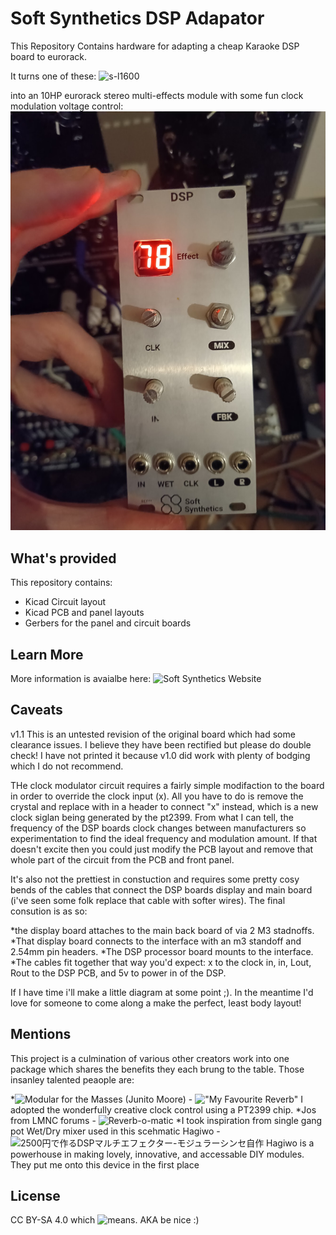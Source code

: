 # Soft Synthetics DSP Adapator
This Repository Contains hardware for adapting a cheap Karaoke DSP board to eurorack.

It turns one of these:
![s-l1600](https://github.com/Owen-Patrick/SoftSynthetics-DSP/assets/24224361/9b5cc46a-0e61-43e6-b041-3dde96d3d9aa)



into an 10HP eurorack stereo multi-effects module with some fun clock modulation voltage control:
![DSP built](<v1.0/built.jpg>)


## What's provided
This repository contains:
* Kicad Circuit layout
* Kicad PCB and panel layouts
* Gerbers for the panel and circuit boards

## Learn More
More information is avaialbe here: 
![Soft Synthetics Website](https://www.softsynthetics.com/DSP)

## Caveats
v1.1 This is an untested revision of the original board which had some clearance issues. I believe they have been rectified but please do double check! I have not printed it because v1.0 did work with plenty of bodging which I do not recommend.

THe clock modulator circuit requires a fairly simple modifaction to the board in order to override the clock input (x). All you have to do is remove the crystal and replace with in a header to connect "x" instead, which is a new clock siglan being generated by the pt2399. From what I can tell, the frequency of the DSP boards clock changes between manufacturers so experimentation to find the ideal frequency and modulation amount. If that doesn't excite then you could just modify the PCB layout and remove that whole part of the circuit from the PCB and front panel. 

It's also not the prettiest in constuction and requires some pretty cosy bends of the cables that connect the DSP boards display and main board (i've seen some folk replace that cable with softer wires). The final consution is as so:

*the display board attaches to the main back board of via 2 M3 stadnoffs.
*That display board connects to the interface with an m3 standoff and 2.54mm pin headers. 
*The DSP processor board mounts to the interface.
*The cables fit together that way you'd expect: x to the clock in, in, Lout, Rout to the DSP PCB, and 5v to power in of the DSP. 

If I have time i'll make a little diagram at some point ;). In the meantime I'd love for someone to come along a make the perfect, least body layout!


## Mentions 
This project is a culmination of various other creators work into one package which shares the benefits they each brung to the table. Those insanley talented peaople are:

*![Modular for the Masses (Junito Moore)](https://modularforthemasses.square.site/) - !["My Favourite Reverb"](https://drive.google.com/file/d/1UECoI_JlwZcMkhOlTTOBQnz6PQ_TMQOb/view)
        I adopted the wonderfully creative clock control using a PT2399 chip.
*Jos from LMNC forums - ![Reverb-o-matic](https://lookmumnocomputer.discourse.group/t/reverb-o-matic-100-fxs-reverbs/1856/3?page=2)
*I took inspiration from single gang pot Wet/Dry mixer used in this scehmatic
    Hagiwo - ![2500円で作るDSPマルチエフェクター-モジュラーシンセ自作](https://note.com/solder_state/n/nd9c984a9ab7a)
    Hagiwo is a powerhouse in making lovely, innovative, and accessable DIY modules. They put me onto this device in the first place



## License 
CC BY-SA 4.0
which ![means](https://creativecommons.org/licenses/by-sa/4.0/deed.en). AKA be nice :)
